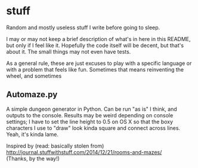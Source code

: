 # stuff
Random and mostly useless stuff I write before going to sleep.

I may or may not keep a brief description of what's in here in this README, but only if I feel like it.
Hopefully the code itself will be decent, but that's about it. The small things may not even have tests.

As a general rule, these are just excuses to play with a specific language or with a problem that feels like fun. Sometimes that means reinventing the wheel, and sometimes 

## Automaze.py
A simple dungeon generator in Python. Can be run "as is" I think, and outputs to the console.
Results may be weird depending on console settings; I have to set the line height to 0.5 on OS X so that
the boxy characters I use to "draw" look kinda square and connect across lines. Yeah, it's kinda lame.

Inspired by (read: basically stolen from) http://journal.stuffwithstuff.com/2014/12/21/rooms-and-mazes/  
(Thanks, by the way!)
